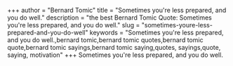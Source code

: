 +++
author = "Bernard Tomic"
title = "Sometimes you're less prepared, and you do well."
description = "the best Bernard Tomic Quote: Sometimes you're less prepared, and you do well."
slug = "sometimes-youre-less-prepared-and-you-do-well"
keywords = "Sometimes you're less prepared, and you do well.,bernard tomic,bernard tomic quotes,bernard tomic quote,bernard tomic sayings,bernard tomic saying,quotes, sayings,quote, saying, motivation"
+++
Sometimes you're less prepared, and you do well.
